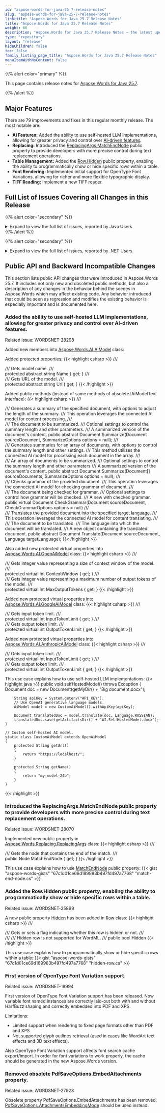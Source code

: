 ```yaml
---
id: "aspose-words-for-java-25-7-release-notes"
slug: "aspose-words-for-java-25-7-release-notes"
linktitle: "Aspose.Words for Java 25.7 Release Notes"
title: "Aspose.Words for Java 25.7 Release Notes"
weight: 60
description: "Aspose.Words for Java 25.7 Release Notes – the latest updates and fixes."
type: "repository"
layout: "release"
hideChildren: false
toc: false
family_listing_page_title: "Aspose.Words for Java 25.7 Release Notes"
menuItemWithNoContent: false
---
```


{{% alert color="primary" %}}

This page contains release notes for [Aspose.Words for Java 25.7](https://releases.aspose.com/words/java/25-7/).

{{% /alert %}}

## Major Features

There are 79 improvements and fixes in this regular monthly release. The most notable are:

- **AI Features:** Added the ability to use self-hosted LLM implementations, allowing for greater privacy and control over [AI-driven features](https://reference.aspose.com/words/java/com.aspose.words/aimodel/).
- **Replacing:** Introduced the [ReplacingArgs.MatchEndNode](https://reference.aspose.com/words/java/com.aspose.words/replacingargs/#getMatchEndNode/) public property to provide developers with more precise control during text replacement operations.
- **Table Management:** Added the [Row.Hidden](https://reference.aspose.com/words/java/com.aspose.words/row/#getHidden/) public property, enabling the ability to programmatically show or hide specific rows within a table.
- **Font Rendering:** Implemented initial support for OpenType Font Variations, allowing for richer and more flexible typographic display.
- **TIFF Reading:** Implement a new TIFF reader.

## Full List of Issues Covering all Changes in this Release

{{% alert color="secondary" %}}
<details><summary>Expand to view the full list of issues, reported by Java Users.</summary>

|Key|Summary|Category|
| :- | :- | :- |
|WORDSJAVA-3117|Regular check&update of OSGI compatibility|New Feature
|WORDSJAVA-3139|Implement a new TIFF reader|New Feature
|WORDSJAVA-3101|DOCX to PDF: OutOfMemoryError when converting Word document to PDF after a large JSON load|Bug
|WORDSJAVA-3132|DOCX to PDF too slow|Bug
|WORDSJAVA-3133|Long time convertion docx to PDF|Bug
|WORDSJAVA-3102|LINQ Reporting Engine - Issue with JSON objects with same names|Bug
|WORDSJAVA-3051|Incorrect date parsing in multithreaded environment|Bug
|WORDSJAVA-3116|Freezing while converting document to PDF|Bug
|WORDSJAVA-3057|Incorrect EMF to PNG conversion|Bug

</details>
{{% /alert %}}

{{% alert color="secondary" %}}
<details><summary>Expand to view the full list of issues, reported by .NET Users.</summary>

|Key|Summary|Category|
| :- | :- | :- |
|WORDSNET-25899|Add public API to mark row as hidden|New Feature
|WORDSNET-28192|Support XLSX header/footers in XLSX export|New Feature
|WORDSNET-28298|Allow to use self-hosted LLM implementation in Aspose.Words|New Feature
|WORDSNET-28070|Consider providing a property in ReplacingArgs that will return the node that contains the end of the match|New Feature
|WORDSNET-18581|Content are rendered outside the page at right side in PDF|Enhancement
|WORDSNET-28159|Table left indent is incorrect after rendering|Enhancement
|WORDSNET-28335|Consider Dropping Client Profile Support for Aspose.Words .NET 3.5 and 4.0|Enhancement
|WORDSNET-28008|MS Word doesn't write 'w:space' attribute for last 'w:col' element|Bug
|WORDSNET-28406|System.NullReferenceException when comparing documents|Bug
|WORDSNET-28404|StackOverflowException during DOCX to PDF conversion when PreserveFormFields is enabled|Bug
|WORDSNET-28331|StackOverflowException is thrown upon rendering document to PDF with PdfSaveOptions.PreserveFormFields enabled|Bug
|WORDSNET-28357|Stack overflow when converting DOCX to PDF|Bug
|WORDSNET-28270|List item formatting is changed after open/save ODT|Bug
|WORDSNET-28209|Setting TableStyle.Bidi makes the table LTR|Bug
|WORDSNET-28393|Unexpected Bookmark Creation When Mapping Identical Content Controls to the Same Custom XML Part|Bug
|WORDSNET-27282|Fix warnings during conversion|Bug
|WORDSNET-27917|Aspose.Words hangs during rendering to PDF|Bug
|WORDSNET-28400|Infinite loop upon conversion to PDF|Bug
|WORDSNET-28369|Rendering process hangs upon converting document|Bug
|WORDSNET-28332|Aspose.Words hangs upon rendering document with hyphenation|Bug
|WORDSNET-28321|Aspose.Words hangs upon rendering document when hyphenation dictionary is specified|Bug
|WORDSNET-28169|UpdatePageLayout hangs upon conversion|Bug
|WORDSNET-28152|Hangs upon rendering document|Bug
|WORDSNET-28141|Aspose.Words hangs upon rendering document|Bug
|WORDSNET-28136|Rendering hangs upon conversion|Bug
|WORDSNET-27283|Analyze the System.IO.Compression version inside Pdf2Word|Bug
|WORDSNET-28221|EmbeddedFontCache throws ArgumentNullException in AOT config|Bug
|WORDSNET-21505|Changing the "SelectedValue" on ListItems collection does not create a revision|Bug
|WORDSNET-28202|Incorrect date header rendering in PDF output|Bug
|WORDSNET-28168|Chart is rendered as not filled with data|Bug
|WORDSNET-28309|Text wrapped incorrectly due to inaccurate shrinking of Courier New spaces|Bug
|WORDSNET-28235|"Asian typography/Allow Latin text to wrap in the middle of a word" option is ignored upon rendering|Bug
|WORDSNET-28306|MS Excel raises an error when opening output XLSX|Bug
|WORDSNET-28230|Incorrect content area width for non-rectangular DML shapes|Bug
|WORDSNET-28266|Text misalignment upon SVG rendering|Bug
|WORDSNET-28368|Investigation: InsertHtml to SDT: Content not inserted|Bug
|WORDSNET-28059|Aspose.Words.LowCode.Merger throws an XmlException|Bug
|WORDSNET-28344|Track changes are lost in dropdown content controls mapped to Custom XML when saving DOCX|Bug
|WORDSNET-27988|Building document layout of document with batch of inline images is slow|Bug
|WORDSNET-28379|List levels formatting in the document produced by MS Word differs from what AW generates|Bug
|WORDSNET-27748|Formatting of list levels in the document produced by MS Word differs|Bug
|WORDSNET-28351|Import of MsoHtml columns differs from MS Word's result|Bug
|WORDSNET-28350|Mismatch in Column Import from MsoHtml vs. MS Word|Bug
|WORDSNET-28326|Inconsistent Column Rendering: MsoHtml Import vs. Word|Bug
|WORDSNET-28325|MsoHtml Column Import Produces Different Results than Word|Bug
|WORDSNET-28324|Discrepancy in Column Layout Between MsoHtml and MS Word Import|Bug
|WORDSNET-28343|Line break between text and shape is lost after extracting page|Bug
|WORDSNET-28337|DOCX to EPUB: Image not rendered correctly|Bug
|WORDSNET-28353|DOCX to MD: Links not working in output|Bug
|WORDSNET-28339|Code example for WarningInfoCollection is incorrect|Bug
|WORDSNET-28281|Import of MsoHtml lists differs from MS Word's result|Bug
|WORDSNET-28280|Discrepancy in Column Layout Between MsoHtml and MS Word Import|Bug
|WORDSNET-28279|MsoHtml Column Import Produces Different Results than Word|Bug
|WORDSNET-28277|Inconsistent Column Rendering: MsoHtml Import vs. Word|Bug
|WORDSNET-28275|Mismatch in Column Import from MsoHtml vs. MS Word|Bug
|WORDSNET-27745|Add support for loading of lists from headers/footers|Bug
|WORDSNET-28362|Shaped text isn't rendered correctly if text has borders |Bug
|WORDSNET-28158|Table row on a different page on conversion to PDF|Bug
|WORDSNET-26901|Part of content is moved to next page|Bug
|WORDSNET-28341|Size of single line legend|Bug
|WORDSNET-28264|Exception when saving a document in another thread after ExtractPages|Bug
|WORDSNET-28297|Layout of legend entries|Bug
|WORDSNET-28204|Y-axis labels are shifter and partially cut off|Bug
|WORDSNET-27421|Table layout is broken after removing SDTs|Bug
|WORDSNET-28287|Aspose.Words converting vs and MS Word converting|Bug
|WORDSNET-27309|Image is inserted upside-down when setting fill image|Bug
|WORDSNET-28389|Duplicated table content upon DOCX to PDF conversion|Bug
|WORDSNET-27722|Paragraph alignment is changed after appending document|Bug
|WORDSNET-27689|LST to DOC: Incorrect indentation and Blank pages added|Bug
|WORDSNET-28189|Words count in the document with custom list labels is incorrect|Bug
</details>

## Public API and Backward Incompatible Changes

This section lists public API changes that were introduced in Aspose.Words 25.7. It includes not only new and obsoleted public methods, but also a description of any changes in the behavior behind the scenes in Aspose.Words which may affect existing code. Any behavior introduced that could be seen as regression and modifies the existing behavior is especially important and is documented here.

### Added the ability to use self-hosted LLM implementations, allowing for greater privacy and control over AI-driven features.

Related issue: WORDSNET-28298

Added new members into [Aspose.Words.AI.AiModel](https://reference.aspose.com/words/java/com.aspose.words/aimodel/) class:

Added protected properties:
{{< highlight csharp >}}
/// <summary>
/// Gets model name.
/// </summary>
protected abstract string Name { get; }
/// <summary>
/// Gets URL of the model.
/// </summary>
protected abstract string Url { get; }
{{< /highlight >}}

Added public methods (instead of same methods of obsolete IAiModelText interface):
{{< highlight csharp >}}
/// <summary>
/// Generates a summary of the specified document, with options to adjust the length of the summary.
/// This operation leverages the connected AI model for content processing.
/// </summary>
/// <param name="sourceDocument">The document to be summarized.</param>
/// <param name="options">Optional settings to control the summary length and other parameters.</param>
/// <returns>A summarized version of the document's content.</returns>
public abstract Document Summarize(Document sourceDocument, SummarizeOptions options = null);
/// <summary>
/// Generates summaries for an array of documents, with options to control the summary length and other settings.
/// This method utilizes the connected AI model for processing each document in the array.
/// </summary>
/// <param name="sourceDocuments">An array of documents to be summarized.</param>
/// <param name="options">Optional settings to control the summary length and other parameters</param>
/// <returns>A summarized version of the document's content.</returns>
public abstract Document Summarize(Document[] sourceDocuments, SummarizeOptions options = null);
/// <summary>
/// Checks grammar of the provided document.
/// This operation leverages the connected AI model for checking grammar of document.
/// </summary>
/// <param name="sourceDocument">The document being checked for grammar.</param>
/// <param name="options">Optional settings to control how grammar will be checked.</param>
/// <returns>A new <see cref="Document"/> with checked grammar.</returns>
public virtual Document CheckGrammar(Document sourceDocument, CheckGrammarOptions options = null)
/// <summary>
/// Translates the provided document into the specified target language.
/// This operation leverages the connected AI model for content translating.
/// </summary>
/// <param name="sourceDocument">The document to be translated.</param>
/// <param name="targetLanguage">The language into which the document will be translated.</param>
/// <returns>A new <see cref="Document"/> object containing the translated document.</returns>
public abstract Document Translate(Document sourceDocument, Language targetLanguage);
{{< /highlight >}}

Also added new protected virtual properties into [Aspose.Words.AI.OpenAiModel](https://reference.aspose.com/words/java/com.aspose.words/openaimodel/) class:
{{< highlight csharp >}}
/// <summary>
/// Gets integer value representing a size of context window of the model.
/// </summary>
protected virtual int ContextWindow { get; }
/// <summary>
/// Gets integer value representing a maximum number of output tokens of the model.
/// </summary>
protected virtual int MaxOutputTokens { get; }
{{< /highlight >}}

Added new protected virtual properties into [Aspose.Words.AI.GoogleAiModel](https://reference.aspose.com/words/java/com.aspose.words/googleaimodel/) class:
{{< highlight csharp >}}
/// <summary>
/// Gets input token limit.
/// </summary>
protected virtual int InputTokenLimit { get; }
/// <summary>
/// Gets output token limit.
/// </summary>
protected virtual int OutputTokenLimit { get; }
{{< /highlight >}}

Added new protected virtual properties into [Aspose.Words.AI.AnthropicAiModel](https://reference.aspose.com/words/java/com.aspose.words/anthropicaimodel/) class:
{{< highlight csharp >}}
/// <summary>
/// Gets input token limit.
/// </summary>
protected virtual int InputTokenLimit { get; }
/// <summary>
/// Gets output token limit.
/// </summary>
protected virtual int OutputTokenLimit { get; }
{{< /highlight >}}

This use case explains how to use self-hosted LLM implementations:
{{< highlight java >}}
    public void selfHostedModel() throws Exception
    {
        Document doc = new Document(getMyDir() + "Big document.docx");

        String apiKey = System.getenv("API_KEY");
        // Use OpenAI generative language models.
        AiModel model = new CustomAiModel().withApiKey(apiKey);

        Document translatedDoc = model.translate(doc, Language.RUSSIAN);
        translatedDoc.save(getArtifactsDir() + "AI.SelfHostedModel.docx");
    }

    // Custom self-hosted AI model.
    static class CustomAiModel extends OpenAiModel
    {
        protected String getUrl()
        {
            return "https://localhost/";
        }

        protected String getName()
        {
            return "my-model-24b";
        }
    }
{{< /highlight >}}

### Introduced the ReplacingArgs.MatchEndNode public property to provide developers with more precise control during text replacement operations.

Related issue: WORDSNET-28070

Implemented new public property in [Aspose.Words.Replacing.ReplacingArgs](https://reference.aspose.com/words/java/com.aspose.words/replacingargs/) class:
{{< highlight csharp >}}
/// <summary>
/// Gets the node that contains the end of the match.
/// </summary>
public Node MatchEndNode { get; }
{{< /highlight >}}

This use case explains how to use [MatchEndNode](https://reference.aspose.com/words/java/com.aspose.words/replacingargs/#getMatchEndNode/) public property:
{{< gist "aspose-words-gists" "67c1d01ce69d189983b497fd497a7768" "match-end-node.cs" >}}

### Added the Row.Hidden public property, enabling the ability to programmatically show or hide specific rows within a table.

Related issue: WORDSNET-25899

A new public property [Hidden](https://reference.aspose.com/words/java/com.aspose.words/row/#getHidden/) has been added in [Row](https://reference.aspose.com/words/java/com.aspose.words/row/) class:
{{< highlight csharp >}}
/// <summary>
/// Gets or sets a flag indicating whether this row is hidden or not.
/// </summary>
/// <remarks>
/// Hidden row is not supported for WordML.
/// </remarks>
public bool Hidden
{{< /highlight >}}

This use case explains how to programmatically show or hide specific rows within a table:
{{< gist "aspose-words-gists" "67c1d01ce69d189983b497fd497a7768" "hidden-row.cs" >}}

### First version of OpenType Font Variation support.

Related issue: WORDSNET-18994

First version of OpenType Font Variation support has been released. Now variable font named instances are correctly laid-out both with and without HarfBuzz shaping and correctly embedded into PDF and XPS.

Limitations:
- Limited support when rendering to fixed page formats other than PDF and XPS
- Not supported glyph outlines retrieval (used in cases like WordArt text effects and 3D text effects).

Also OpenType Font Variation support affects font search cache export/import. In order for font variations to work properly, the cache should be generated in the new Aspose.Words version.

### Removed obsolete PdfSaveOptions.EmbedAttachments property.

Related issue: WORDSNET-27923

Obsolete property PdfSaveOptions.EmbedAttachments has been removed. 
[PdfSaveOptions.AttachmentsEmbeddingMode](https://reference.aspose.com/words/java/com.aspose.words/pdfsaveoptions/#setAttachmentsEmbeddingMode-int/) should be used instead.